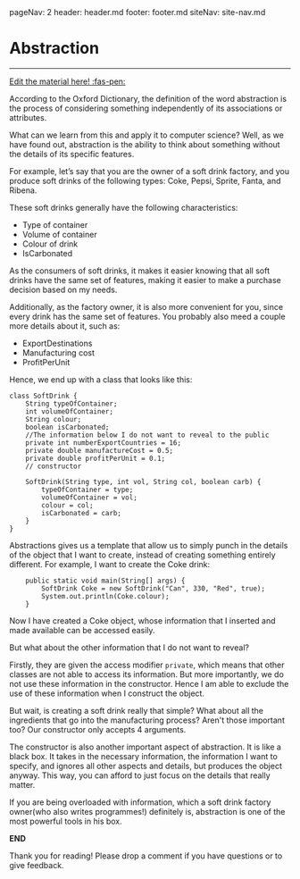 <frontmatter>
  pageNav: 2
  header: header.md
  footer: footer.md
  siteNav: site-nav.md
</frontmatter>

<br> 

# Abstraction
<hr>

<!-- DO NOT DELETE THIS LINK AND PLEASE WRITE BELOW THIS LINK-->
[Edit the material here! :fas-pen:](https://github.com/nus-cs2030/1920-s2/edit/master/contents/textbook/lecture01/abstraction/abstraction.md)
<!-- DO NOT DELETE THIS LINK AND PLEASE WRITE BELOW THIS LINK-->

According to the Oxford Dictionary, the definition of the word abstraction is the process of considering something independently of its associations or attributes.

What can we learn from this and apply it to computer science? Well, as we have found out, abstraction is the ability to think about something without the details of its specific features. 

For example, let’s say that you are the owner of a soft drink factory, and you produce soft drinks of the following types: Coke, Pepsi, Sprite, Fanta, and Ribena.

These soft drinks generally have the following characteristics:

- Type of container
- Volume of container
- Colour of drink
- IsCarbonated

As the consumers of soft drinks, it makes it easier knowing that all soft drinks have the same set of features, making it easier to make a purchase decision based on my needs. 

Additionally, as the factory owner, it is also more convenient for you, since every drink has the same set of features. You probably also meed a couple more details about it, such as:

- ExportDestinations
- Manufacturing cost
- ProfitPerUnit

Hence, we end up with a class that looks like this:
 
```
class SoftDrink {
    String typeOfContainer;
    int volumeOfContainer;
    String colour;
    boolean isCarbonated;
    //The information below I do not want to reveal to the public
    private int numberExportCountries = 16;
    private double manufactureCost = 0.5;
    private double profitPerUnit = 0.1;
    // constructor
    
    SoftDrink(String type, int vol, String col, boolean carb) {
        typeOfContainer = type;
        volumeOfContainer = vol;
        colour = col;
        isCarbonated = carb;
    }
}
```

Abstractions gives us a template that allow us to simply punch in the details of the object that I want to create, instead of creating something entirely different. For example, I want to create the Coke drink:

```
    public static void main(String[] args) {
        SoftDrink Coke = new SoftDrink("Can", 330, "Red", true);
        System.out.println(Coke.colour);
    }
```

Now I have created a Coke object, whose information that I inserted and made available can be accessed easily. 

But what about the other information that I do not want to reveal?

Firstly, they are given the access modifier `private`, which means that other classes are not able to access its information.
But more importantly, we do not use these information in the constructor. Hence I am able to exclude the use of these information 
when I construct the object.

But wait, is creating a soft drink really that simple? What about all the ingredients that go into the manufacturing process? Aren't those important too? Our constructor only accepts 4 arguments. 

The constructor is also another important aspect of abstraction. It is like a black box. It takes in the necessary information, the information I want to specify, and ignores all other aspects and details, but produces the object anyway. This way, you can afford to just focus on the details that really matter.

If you are being overloaded with information, which a soft drink factory owner(who also writes programmes!) definitely is, abstraction is one of the most powerful tools in his box.

**END**

Thank you for reading! Please drop a comment if you have questions or to give feedback.
